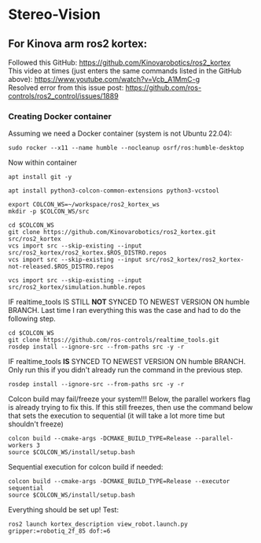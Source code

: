 # Stereo-Vision

## For Kinova arm ros2 kortex:
Followed this GitHub: https://github.com/Kinovarobotics/ros2_kortex <br />
This video at times (just enters the same commands listed in the GitHub above): https://www.youtube.com/watch?v=Vcb_A1MmC-g <br />
Resolved error from this issue post: https://github.com/ros-controls/ros2_control/issues/1889 <br />

### Creating Docker container
Assuming we need a Docker container (system is not Ubuntu 22.04):
```
sudo rocker --x11 --name humble --nocleanup osrf/ros:humble-desktop
```
Now within container
```
apt install git -y
```
```
apt install python3-colcon-common-extensions python3-vcstool
```
```
export COLCON_WS=~/workspace/ros2_kortex_ws
mkdir -p $COLCON_WS/src
```
```
cd $COLCON_WS
git clone https://github.com/Kinovarobotics/ros2_kortex.git src/ros2_kortex
vcs import src --skip-existing --input src/ros2_kortex/ros2_kortex.$ROS_DISTRO.repos
vcs import src --skip-existing --input src/ros2_kortex/ros2_kortex-not-released.$ROS_DISTRO.repos
```
```
vcs import src --skip-existing --input src/ros2_kortex/simulation.humble.repos
```
IF realtime_tools IS STILL **NOT** SYNCED TO NEWEST VERSION ON humble BRANCH. Last time I ran everything this was the case and had to do the following step.
```
cd $COLCON_WS
git clone https://github.com/ros-controls/realtime_tools.git
rosdep install --ignore-src --from-paths src -y -r
```
IF realtime_tools **IS** SYNCED TO NEWEST VERSION ON humble BRANCH. Only run this if you didn't already run the command in the previous step.
```
rosdep install --ignore-src --from-paths src -y -r
```
Colcon build may fail/freeze your system!!! Below, the parallel workers flag is already trying to fix this. If this still freezes, then use the command below that sets the execution to sequential (it will take a lot more time but shouldn't freeze)
```
colcon build --cmake-args -DCMAKE_BUILD_TYPE=Release --parallel-workers 3
source $COLCON_WS/install/setup.bash
```
Sequential execution for colcon build if needed:
```
colcon build --cmake-args -DCMAKE_BUILD_TYPE=Release --executor sequential
source $COLCON_WS/install/setup.bash
```
Everything should be set up! Test:
```
ros2 launch kortex_description view_robot.launch.py gripper:=robotiq_2f_85 dof:=6
```
